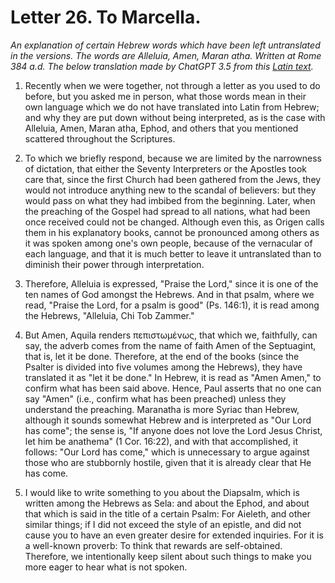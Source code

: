 <h1>Letter 26. To Marcella.</h1>

<p><i>An explanation of certain Hebrew words which have been left untranslated in the versions. The words are Alleluia, Amen, Maran atha. Written at Rome 384 a.d. The below translation made by ChatGPT 3.5 from this <a href='https://catholiclibrary.org/library/view?docId=Fathers-OR/PL.022.html;chunk.id=00000311'>Latin text</a>.</i></p>

1. Recently when we were together, not through a letter as you used to do before, but you asked me in person, what those words mean in their own language which we do not have translated into Latin from Hebrew; and why they are put down without being interpreted, as is the case with Alleluia, Amen, Maran atha, Ephod, and others that you mentioned scattered throughout the Scriptures.

2. To which we briefly respond, because we are limited by the narrowness of dictation, that either the Seventy Interpreters or the Apostles took care that, since the first Church had been gathered from the Jews, they would not introduce anything new to the scandal of believers: but they would pass on what they had imbibed from the beginning. Later, when the preaching of the Gospel had spread to all nations, what had been once received could not be changed. Although even this, as Origen calls them in his explanatory books, cannot be pronounced among others as it was spoken among one's own people, because of the vernacular of each language, and that it is much better to leave it untranslated than to diminish their power through interpretation.

3. Therefore, Alleluia is expressed, "Praise the Lord," since it is one of the ten names of God amongst the Hebrews. And in that psalm, where we read, "Praise the Lord, for a psalm is good" (Ps. 146:1), it is read among the Hebrews, "Alleluia, Chi Tob Zammer."

4. But Amen, Aquila renders πεπιστωμένως, that which we, faithfully, can say, the adverb comes from the name of faith Amen of the Septuagint, that is, let it be done. Therefore, at the end of the books (since the Psalter is divided into five volumes among the Hebrews), they have translated it as "let it be done." In Hebrew, it is read as "Amen Amen," to confirm what has been said above. Hence, Paul asserts that no one can say "Amen" (i.e., confirm what has been preached) unless they understand the preaching. Maranatha is more Syriac than Hebrew, although it sounds somewhat Hebrew and is interpreted as "Our Lord has come"; the sense is, "If anyone does not love the Lord Jesus Christ, let him be anathema" (1 Cor. 16:22), and with that accomplished, it follows: "Our Lord has come," which is unnecessary to argue against those who are stubbornly hostile, given that it is already clear that He has come.

5. I would like to write something to you about the Diapsalm, which is written among the Hebrews as Sela: and about the Ephod, and about that which is said in the title of a certain Psalm: For Aieleth, and other similar things; if I did not exceed the style of an epistle, and did not cause you to have an even greater desire for extended inquiries. For it is a well-known proverb: To think that rewards are self-obtained. Therefore, we intentionally keep silent about such things to make you more eager to hear what is not spoken.